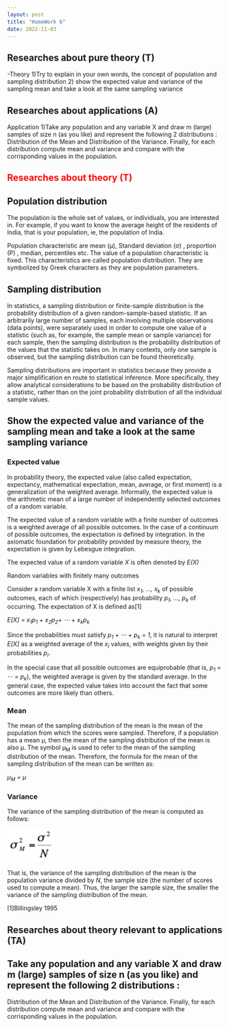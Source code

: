 ```yaml
---
layout: post
title: "HomeWork 6"
date: 2022-11-03
---
```


<style>
img {
width: auto;
height: auto;
}
</style>

## Researches about pure theory (T)
-Theory
1)Try to explain in your own words, the concept of population and sampling distribution 
2) show the expected value and variance of the sampling mean and take a look at the same sampling variance



## Researches about applications (A)


Application
1)Take any population and any variable X  and draw m (large) samples of size n (as you like) and represent the following 2 distributions : 
Distribution of the Mean and Distribution of the Variance.
Finally, for each distribution compute mean and variance and compare with the corrisponding values in the population.


## <span style="color:red">Researches about theory (T)</span>


## Population distribution

The population is the whole set of values, or individuals, you are interested in. For example, if you want to know the average height of the residents of India, that is your population, ie, the population of India.

Population characteristic are mean (μ), Standard deviation (σ) , proportion (P) , median,  percentiles etc. The value of a population characteristic is fixed. This characteristics are called population distribution. They are symbolized by Greek characters as they are population parameters.

## Sampling distribution

 In statistics, a sampling distribution or finite-sample distribution is the probability distribution of a given random-sample-based statistic. If an arbitrarily large number of samples, each involving multiple observations (data points), were separately used in order to compute one value of a statistic (such as, for example, the sample mean or sample variance) for each sample, then the sampling distribution is the probability distribution of the values that the statistic takes on. In many contexts, only one sample is observed, but the sampling distribution can be found theoretically.

Sampling distributions are important in statistics because they provide a major simplification en route to statistical inference. More specifically, they allow analytical considerations to be based on the probability distribution of a statistic, rather than on the joint probability distribution of all the individual sample values. 


## Show the expected value and variance of the sampling mean and take a look at the same sampling variance

### Expected value

In probability theory, the expected value (also called expectation, expectancy, mathematical expectation, mean, average, or first moment) is a generalization of the weighted average. Informally, the expected value is the arithmetic mean of a large number of independently selected outcomes of a random variable.

The expected value of a random variable with a finite number of outcomes is a weighted average of all possible outcomes. In the case of a continuum of possible outcomes, the expectation is defined by integration. In the axiomatic foundation for probability provided by measure theory, the expectation is given by Lebesgue integration.

The expected value of a random variable *X* is often denoted by *E(X)*

Random variables with finitely many outcomes

Consider a random variable X with a finite list *x<sub>1</sub>, ..., x<sub>k</sub>* of possible outcomes, each of which (respectively) has probability *p<sub>1</sub>, ..., p<sub>k</sub>* of occurring. The expectation of X is defined as[1]

 *E[X] = x<sub>1</sub>p<sub>1</sub> + x<sub>2</sub>p<sub>2</sub>+ ⋯ + x<sub>k</sub>p<sub>k</sub>*

Since the probabilities must satisfy *p<sub>1</sub> + ⋅⋅⋅ + p<sub>k</sub> = 1*, it is natural to interpret *E[X]* as a weighted average of the *x<sub>i</sub>* values, with weights given by their probabilities *p<sub>i</sub>*.

In the special case that all possible outcomes are equiprobable (that is, *p<sub>1</sub> = ⋅⋅⋅ = p<sub>k</sub>*), the weighted average is given by the standard average. In the general case, the expected value takes into account the fact that some outcomes are more likely than others. 

### Mean

The mean of the sampling distribution of the mean is the mean of the population from which the scores were sampled. Therefore, if a population has a mean μ, then the mean of the sampling distribution of the mean is also μ. The symbol μ<sub>M</sub> is used to refer to the mean of the sampling distribution of the mean. Therefore, the formula for the mean of the sampling distribution of the mean can be written as:

*μ<sub>M</sub> = μ*

### Variance

The variance of the sampling distribution of the mean is computed as follows:

<img src="/assets/HomeWork6/sampdistmean.PNG" alt="drawing" height="100"/> 

That is, the variance of the sampling distribution of the mean is the population variance divided by *N*, the sample size (the number of scores used to compute a mean). Thus, the larger the sample size, the smaller the variance of the sampling distribution of the mean.

[1]Billingsley 1995

## Researches about theory relevant to applications (TA)

## Take any population and any variable X  and draw m (large) samples of size n (as you like) and represent the following 2 distributions : 
Distribution of the Mean and Distribution of the Variance.
Finally, for each distribution compute mean and variance and compare with the corrisponding values in the population.